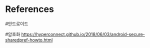 # References

#안드로이드

#암호화
https://hyperconnect.github.io/2018/06/03/android-secure-sharedpref-howto.html
